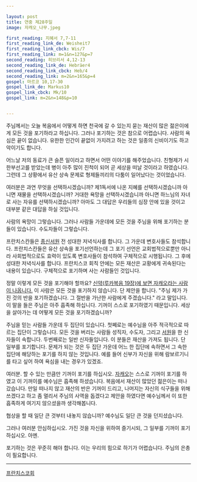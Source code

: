 ```yaml
---

layout: post
title: 연중 제28주일
image: 자캐오_나무.jpeg

first_reading: 지혜서 7,7-11
first_reading_link_de: Weisheit7
first_reading_link_cbck: Wis/7
first_reading_link: m=1&n=127&p=7
second_reading: 히브리서 4,12-13
second_reading_link_de: Hebräer4
second_reading_link_cbck: Heb/4 
second_reading_link: m=2&n=165&p=4
gospel: 마르코 10,17-30
gospel_link_de: Markus10
gospel_link_cbck: Mk/10
gospel_link: m=2&n=148&p=10


---
```


주님께서는 오늘 복음에서 어떻게 하면 천국에 갈 수 있는지 묻는 재산이 많은 젊은이에게 모든 것을 포기하라고 하십니다. 그러나 포기하는 것은 참으로 어렵습니다. 사람의 욕심은 끝이 없습니다. 유한한 인간이 끝없이 가지려고 하는 것은 일종의 신비이기도 하고 악이기도 합니다.

어느날 저의 동료가 큰 슬픈 일이라고 하면서 어떤 이야기를 해주었습니다. 친형제가 시한부선고를 받았는데 병이 아주 많이 진척이 되어 곧 세상을 떠날 것이라고 하였습니다. 그런데 그 상황에서 유산 상속 문제로 형제들끼리의 다툼이 일어났다는 것이었습니다.

여러분은 과연 무엇을 선택하시겠습니까? 제1독서에 나온 지혜를 선택하시겠습니까 아니면 재물을 선택하시겠습니까? 거대한 욕망을 선택하시겠습니까 아니면 하느님의 자녀로 사는 자유를 선택하시겠습니까? 아마도 그 대답은 우리들의 심장 안에 있을 것이고 대부분 같은 대답을 하실 것입니다.

사람의 욕망이 그렇습니다. 그러나 사람들 가운데에 모든 것을 주님을 위해 포기하는 분들이 있습니다. 수도자들이 그렇습니다.

프란치스칸들은 <a href="https://maria.catholic.or.kr/dictionary/term/term_view.asp?ctxtIdNum=5116&keyword=%EC%84%9C%EC%9B%90&gubun=03">종신서원</a> 전 성대한 저녁식사를 합니다. 그 가운데 변호사들도 참석합니다. 프란치스칸들은 유산 상속을 포기선언하는데 그 포기 선언은 교회법적으로뿐만 아니라 사회법적으로도 효력이 있도록 변호사들이 참석하여 구체적으로 시행됩니다. 그 후에 성대한 저녁식사를 합니다. 프란치스코 회칙 안에는 모든 재산은 교황에게 귀속된다는 내용이 있습니다. 구체적으로 포기하며 사는 사람들인 것입니다.

정말 이렇게 모든 것을 포기해야 할까요? <a href="https://maria.catholic.or.kr/mobile/bible/read/bible_read.asp?m=2&n=149&p=19">신약(루카복음 19장)에 보면 자캐오라는 사람이 나옵니다.</a> 이 사람은 모든 것을 포기하지 않습니다. 단 제안을 합니다. "주님 제가 가진 것의 반을 포기하겠습니다. 그 절반을 가난한 사람에게 주겠습니다." 라고 말입니다. 이 말을 들은 주님은 아주 흡족해 하십니다. 기꺼이 스스로 포기하였기 때문입니다. 세상을 살아가는 데 어떻게 모든 것을 포기하겠습니까?

주님을 믿는 사람들 가운데 두 집단이 있습니다. 첫쩨로는 예수님을 아주 적극적으로 따르는 집단이 그렇습니다. 모든 것을 버리는 사람들 성직자, 수도자, 그리고 <a href="https://maria.catholic.or.kr/dictionary/doctrine/doctrine_view.asp?menu=canon&kid=&seq=6634&level1=4&level2=2&level3=0&level4=5&level5=0&level6=0&level7=0&lang=ko">서원</a>을 한 신자들이 속합니다. 두번째로는 일반 신자들입니다. 이 분들은 재산을 가져도 됩니다. 단 일부를 포기합니다. 문제가 되는 것은 두 집단 가운데 어느 한 집단에 속하면서 그 속한 집단에 해당하는 포기를 하지 않는 것입니다. 예를 들어 신부가 자신을 위해 람보르기니를 타고 싶어 하여 욕심을 내는 경우가 있겠죠.

여러분. 할 수 있는 만큼만 기꺼이 포기를 하십시오. <a href="https://maria.catholic.or.kr/bible/bbs/bbs_view.asp?id=170190&ref=739&menu=4797">자캐오</a>는 스스로 기꺼이 포기를 하였고 이 기꺼이를 예수님은 흡족해 하셨습니다. 복음에서 재산이 많았던 젊은이는 떠나갔습니다. 만일 떠나지 않고 재산의 반은 기꺼이 드리고, 나머지는 자신의 식구들을
위해 쓰겠다고 하고 좀 멀리서 주님의 사역을 돕겠다고 제안을 하였다면 예수님께서 이 또한 흡족하게 여기지 않으셨을까 생각해봅니다.

협상을 할 때 일단 큰 것부터 내놓지 않습니까? 예수님도 일단 큰 것을 던지셨습니다.

그러나 여러분 안심하십시오. 가진 것을 자신을 위하여 즐기시되, 그 일부를 기꺼이 포기하십시오. 아멘.

포기하는 것은 꾸준히 해야 합니다. 이는 우리의 힘으로 하기가 어렵습니다. 주님의
은총이 필요합니다.

<hr>

<a href="https://maria.catholic.or.kr/dictionary/term/term_view.asp?ctxtIdNum=3853&keyword=&gubun=01">프란치스코회</a>
